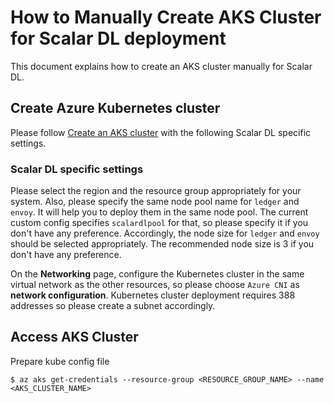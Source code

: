 # How to Manually Create AKS Cluster for Scalar DL deployment

This document explains how to create an AKS cluster manually for Scalar DL.

## Create Azure Kubernetes cluster

Please follow [Create an AKS cluster](https://docs.microsoft.com/en-us/azure/aks/kubernetes-walkthrough-portal#create-an-aks-cluster) with the following Scalar DL specific settings.

### Scalar DL specific settings
Please select the region and the resource group appropriately for your system.
Also, please specify the same node pool name for `ledger` and `envoy`. It will help you to deploy them in the same node pool. The current custom config specifies `scalardlpool` for that, so please specify it if you don't have any preference.
Accordingly, the node size for `ledger` and `envoy` should be selected appropriately. The recommended node size is 3 if you don't have any preference.

On the **Networking** page, configure the Kubernetes cluster in the same virtual network as the other resources, so please choose `Azure CNI` as **network configuration**.
Kubernetes cluster deployment requires 388 addresses so please create a subnet accordingly.

## Access AKS Cluster

Prepare kube config file
```
$ az aks get-credentials --resource-group <RESOURCE_GROUP_NAME> --name <AKS_CLUSTER_NAME>
```
